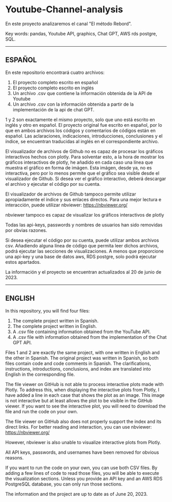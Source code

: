 # Youtube-Channel-analysis
En este proyecto analizaremos el canal "El método Rebord".

Key words: pandas, Youtube API, graphics, Chat GPT, AWS rds postgre, SQL.

-------------------------------------------------------------------------------------------
ESPAÑOL
-------------------------------------------------------------------------------------------
En este repositorio encontrará cuatro archivos:

1. El proyecto completo escrito en español
2. El proyecto completo escrito en inglés
3. Un archivo .csv que contiene la información obtenida de la API de Youtube
4. Un archivo .csv con la información obtenida a partir de la implementación de la api de chat GPT.

1 y 2 son exactamente el mismo proyecto, solo que uno está escrito en inglés y otro en español. El proyecto original fue escrito en español, por lo que en ambos archivos los códigos y comentarios de códigos están en español. Las aclaraciones, indicaciones, introducciones, conclusiones y el índice, se encuentran traducidas al inglés en el correspondiente archivo.

El visualizador de archivos de Github no es capaz de procesar los gráficos interactivos hechos con plotly. Para solventar esto, a la hora de mostrar los gráficos interactivos de plotly, he añadido en cada caso una línea que muestra el gráfico en forma de imágen. Esta imágen, desde ya, no es interactiva, pero por lo menos permite que el gráfico sea visible desde el visualizador de Github. Si desea ver el gráfico interactivo, deberá descargar el archivo y ejecutar el código por su cuenta.

El visualizador de archivos de Github tampoco permite utilizar apropiadamente el índice y sus enlaces directos. Para una mejor lectura e interacción, puede utilizar nbviewer: https://nbviewer.org/

nbviewer tampoco es capaz de visualizar los gráficos interactivos de plotly

Todas las api-keys, passwords y nombres de usuarios han sido removidas por obvias razones.

Si desea ejecutar el código por su cuenta, puede utilizar ambos archivos csv. Añadiendo alguna línea de código que permita leer dichos archivos, podrá ejecutar las secciones de visualizaciones.
A menos que proporcione una api-key y una base de datos aws, RDS postgre, solo podrá ejecutar estos apartados.

La información y el proyecto se encuentran actualizados al 20 de junio de 2023.


-------------------------------------------------------------------------------------------
ENGLISH
-------------------------------------------------------------------------------------------

In this repository, you will find four files:

1. The complete project written in Spanish.
2. The complete project written in English.
3. A .csv file containing information obtained from the YouTube API.
4. A .csv file with information obtained from the implementation of the Chat GPT API.


Files 1 and 2 are exactly the same project, with one written in English and the other in Spanish. The original project was written in Spanish, so both files contain code and code comments in Spanish. The clarifications, instructions, introductions, conclusions, and index are translated into English in the corresponding file.

The file viewer on GitHub is not able to process interactive plots made with Plotly. To address this, when displaying the interactive plots from Plotly, I have added a line in each case that shows the plot as an image. This image is not interactive but at least allows the plot to be visible in the GitHub viewer. If you want to see the interactive plot, you will need to download the file and run the code on your own.

The file viewer on GitHub also does not properly support the index and its direct links. For better reading and interaction, you can use nbviewer: https://nbviewer.org/

However, nbviewer is also unable to visualize interactive plots from Plotly.

All API keys, passwords, and usernames have been removed for obvious reasons.

If you want to run the code on your own, you can use both CSV files. By adding a few lines of code to read those files, you will be able to execute the visualization sections. Unless you provide an API key and an AWS RDS PostgreSQL database, you can only run those sections.

The information and the project are up to date as of June 20, 2023.
